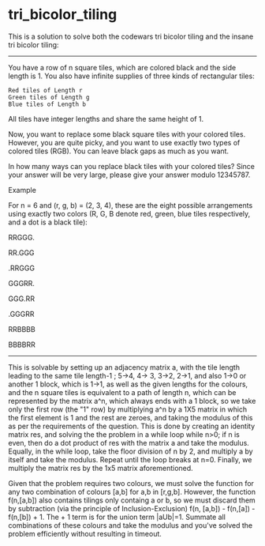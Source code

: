 # tri_bicolor_tiling

This is a solution to solve both the codewars tri bicolor tiling and the insane tri bicolor tiling:

------------------------------------------------------------------------------------------------------------------------------------------------------------------
You have a row of n square tiles, which are colored black and the side length is 1. You also have infinite supplies of three kinds of rectangular tiles:

    Red tiles of Length r
    Green tiles of Length g
    Blue tiles of Length b

All tiles have integer lengths and share the same height of 1.

Now, you want to replace some black square tiles with your colored tiles. However, you are quite picky, and you want to use exactly two types of colored tiles (RGB). You can leave black gaps as much as you want.

In how many ways can you replace black tiles with your colored tiles? Since your answer will be very large, please give your answer modulo 12345787.


Example

For n = 6 and (r, g, b) = (2, 3, 4), these are the eight possible arrangements using exactly two colors (R, G, B denote red, green, blue tiles respectively, and a dot is a black tile):

RRGGG.

RR.GGG

.RRGGG

GGGRR.

GGG.RR

.GGGRR

RRBBBB

BBBBRR

------------------------------------------------------------------------------------------------------------------------------------------------------------------


This is solvable by setting up an adjacency matrix a, with the tile length leading to the same tile length-1 ; 5->4, 4-> 3, 3->2, 2->1, and also 1->0 or another 1 block, which is 1->1, as well as the given lengths for the colours, and the n square tiles is equivalent to a path of length n, which can be represented by the matrix a^n, which always ends with a 1 block, so we take only the first row (the "1" row) by multiplying a^n by a 1X5 matrix in which the first element is 1 and the rest are zeroes, and taking the modulus of this as per the requirements of the question. This is done by creating an identity matrix res, and solving the the problem in a while loop while n>0; if n is even, then do a dot product of res with the matrix a and take the modulus. Equally, in the while loop, take the floor division of n by 2, and multiply a by itself and take the modulus. Repeat until the loop breaks at n=0. Finally, we multiply the matrix res by the 1x5 matrix aforementioned.

Given that the problem requires two colours, we must solve the function for any two combination of colours [a,b] for a,b in [r,g,b]. However, the function f(n,[a,b]) also contains tilings only containg a or b, so we must discard them by subtraction (via the principle of Inclusion-Exclusion) f(n, [a,b]) - f(n,[a]) - f(n,[b]) + 1. The + 1 term is for the union term |aUb|=1. Summate all combinations of these colours and take the modulus and you've solved the problem efficiently without resulting in timeout.
